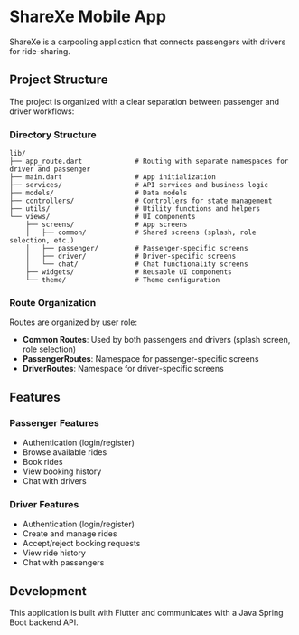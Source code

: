 # ShareXe Mobile App

ShareXe is a carpooling application that connects passengers with drivers for ride-sharing.

## Project Structure

The project is organized with a clear separation between passenger and driver workflows:

### Directory Structure

```
lib/
├── app_route.dart             # Routing with separate namespaces for driver and passenger
├── main.dart                  # App initialization
├── services/                  # API services and business logic
├── models/                    # Data models
├── controllers/               # Controllers for state management
├── utils/                     # Utility functions and helpers
└── views/                     # UI components
    ├── screens/               # App screens
    │   ├── common/            # Shared screens (splash, role selection, etc.)
    │   ├── passenger/         # Passenger-specific screens
    │   ├── driver/            # Driver-specific screens
    │   └── chat/              # Chat functionality screens
    ├── widgets/               # Reusable UI components
    └── theme/                 # Theme configuration
```

### Route Organization

Routes are organized by user role:

- **Common Routes**: Used by both passengers and drivers (splash screen, role selection)
- **PassengerRoutes**: Namespace for passenger-specific screens
- **DriverRoutes**: Namespace for driver-specific screens

## Features

### Passenger Features
- Authentication (login/register)
- Browse available rides
- Book rides
- View booking history
- Chat with drivers

### Driver Features
- Authentication (login/register)
- Create and manage rides
- Accept/reject booking requests
- View ride history
- Chat with passengers

## Development

This application is built with Flutter and communicates with a Java Spring Boot backend API.
